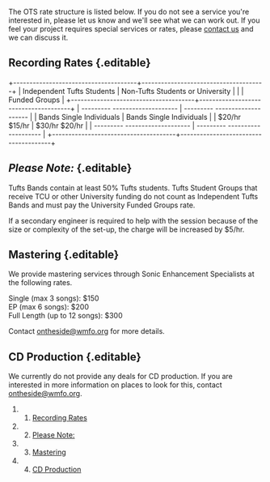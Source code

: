 The OTS rate structure is listed below. If you do not see a service
you're interested in, please let us know and we'll see what we can work
out. If you feel your project requires special services or rates, please
[contact
us](https://wiki.wmfo.org/Executive_Board/GM's_Office/Business_Dept. "Business Dept.")
and we can discuss it.

Recording Rates {.editable}
---------------

+--------------------------------------+--------------------------------------+
| Independent Tufts Students           | Non-Tufts Students or University     |
|                                      | Funded Groups                        |
+--------------------------------------+--------------------------------------+
|   --------- --------------------     |   --------- --------------------     |
|   Bands     Single Individuals       |   Bands     Single Individuals       |
|   \$20/hr   \$15/hr                  |   \$30/hr   \$20/hr                  |
|   --------- --------------------     |   --------- --------------------     |
+--------------------------------------+--------------------------------------+

***Please Note:*** {.editable}
------------------

Tufts Bands contain at least 50% Tufts students. Tufts Student Groups
that receive TCU or other University funding do not count as Independent
Tufts Bands and must pay the University Funded Groups rate.

If a secondary engineer is required to help with the session because of
the size or complexity of the set-up, the charge will be increased by
\$5/hr.

Mastering {.editable}
---------

We provide mastering services through Sonic Enhancement Specialists at
the following rates.

Single (max 3 songs): \$150\
 EP (max 6 songs): \$200\
 Full Length (up to 12 songs): \$300

Contact
[ontheside@wmfo.org](mailto:ontheside@wmfo.org "mailto:ontheside@wmfo.org")
for more details.

CD Production {.editable}
-------------

We currently do not provide any deals for CD production. If you are
interested in more information on places to look for this, contact
[ontheside@wmfo.org](mailto:ontheside@wmfo.org "mailto:ontheside@wmfo.org").

1.  1. [Recording Rates](#Recording_Rates)
2.  2. [Please Note:](#Please_Note:)
3.  3. [Mastering](#Mastering)
4.  4. [CD Production](#CD_Production)

